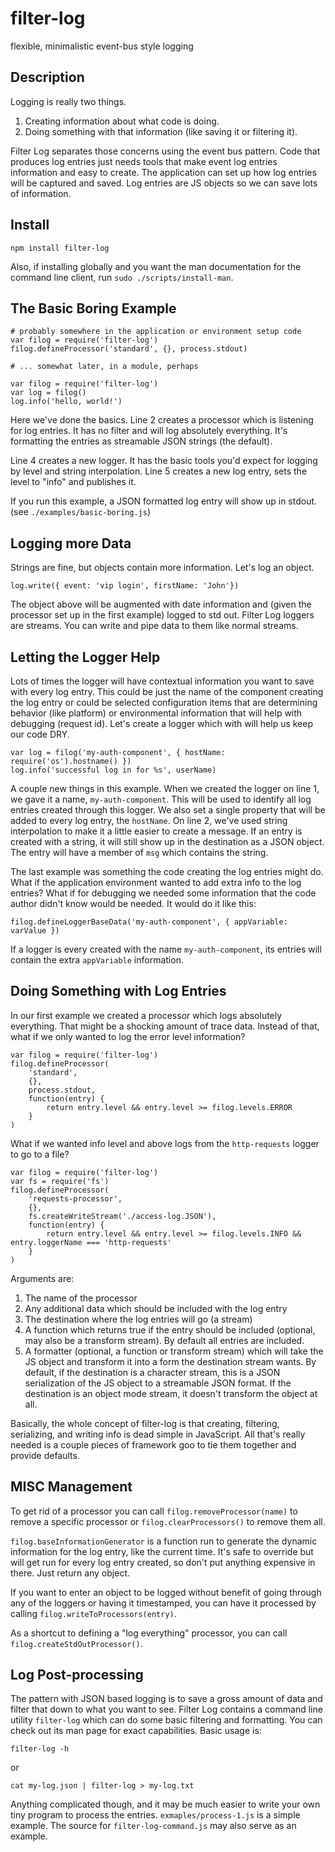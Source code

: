 # filter-log

flexible, minimalistic event-bus style logging

## Description

Logging is really two things.

1. Creating information about what code is doing.
2. Doing something with that information (like saving it or filtering it).

Filter Log separates those concerns using the event bus pattern. Code that produces log entries just needs tools that make event log entries information and easy to create. The application can set up how log entries will be captured and saved. Log entries are JS objects so we can save lots of information.

## Install 
```
npm install filter-log
```
Also, if installing globally and you want the man documentation for the command line client, run `sudo ./scripts/install-man`.

## The Basic Boring Example

```
# probably somewhere in the application or environment setup code
var filog = require('filter-log')
filog.defineProcessor('standard', {}, process.stdout)

# ... somewhat later, in a module, perhaps

var filog = require('filter-log')
var log = filog()
log.info('hello, world!')
```

Here we've done the basics. Line 2 creates a processor which is listening for log entries. It has no filter and will log absolutely everything. It's formatting the entries as streamable JSON strings (the default).

Line 4 creates a new logger. It has the basic tools you'd expect for logging by level and string interpolation. Line 5 creates a new log entry, sets the level to "info" and publishes it.

If you run this example, a JSON formatted log entry will show up in stdout. (see `./examples/basic-boring.js`)

## Logging more Data

Strings are fine, but objects contain more information. Let's log an object.

```
log.write({ event: 'vip login', firstName: 'John'})
```

The object above will be augmented with date information and (given the processor set up in the first example) logged to std out. Filter Log loggers are streams. You can write and pipe data to them like normal streams.

## Letting the Logger Help

Lots of times the logger will have contextual information you want to save with every log entry. This could be just the name of the component creating the log entry or could be selected configuration items that are determining behavior (like platform) or environmental information that will help with debugging (request id). Let's create a logger which with will help us keep our code DRY.


```
var log = filog('my-auth-component', { hostName: require('os').hostname() })
log.info('successful log in for %s', userName)
```

A couple new things in this example. When we created the logger on line 1, we gave it a name, `my-auth-component`. This will be used to identify all log entries created through this logger. We also set a single property that will be added to every log entry, the `hostName`. On line 2, we've used string interpolation to make it a little easier to create a message. If an entry is created with a string, it will still show up in the destination as a JSON object. The entry will have a member of `msg` which contains the string.

The last example was something the code creating the log entries might do. What if the application environment wanted to add extra info to the log entries? What if for debugging we needed some information that the code author didn't know would be needed. It would do it like this:

```
filog.defineLoggerBaseData('my-auth-component', { appVariable: varValue })
```

If a logger is every created with the name `my-auth-component`, its entries will contain the extra `appVariable` information.

## Doing Something with Log Entries

In our first example we created a processor which logs absolutely everything. That might be a shocking amount of trace data. Instead of that, what if we only wanted to log the error level information?

```
var filog = require('filter-log')
filog.defineProcessor(
	'standard', 
	{}, 
	process.stdout, 
	function(entry) {
		return entry.level && entry.level >= filog.levels.ERROR
	}
)
```

What if we wanted info level and above logs from the `http-requests` logger to go to a file?
```
var filog = require('filter-log')
var fs = require('fs')
filog.defineProcessor(
	'requests-processor', 
	{}, 
	fs.createWriteStream('./access-log.JSON'), 
	function(entry) {
		return entry.level && entry.level >= filog.levels.INFO && entry.loggerName === 'http-requests'
	}
)
```

Arguments are:
1. The name of the processor
2. Any additional data which should be included with the log entry
3. The destination where the log entries will go (a stream)
4. A function which returns true if the entry should be included (optional, may also be a transform stream). By default all entries are included.
5. A formatter (optional, a function or transform stream) which will take the JS object and transform it into a form the destination stream wants. By default, if the destination is a character stream, this is a JSON serialization of the JS object to a streamable JSON format. If the destination is an object mode stream, it doesn't transform the object at all.

Basically, the whole concept of filter-log is that creating, filtering, serializing, and writing info is dead simple in JavaScript. All that's really needed is a couple pieces of framework goo to tie them together and provide defaults.


## MISC Management

To get rid of a processor you can call `filog.removeProcessor(name)` to remove a specific processor or `filog.clearProcessors()` to remove them all. 

`filog.baseInformationGenerator` is a function run to generate the dynamic information for the log entry, like the current time. It's safe to override but will get run for every log entry created, so don't put anything expensive in there. Just return any object.

If you want to enter an object to be logged without benefit of going through any of the loggers or having it timestamped, you can have it processed by calling `filog.writeToProcessors(entry)`.

As a shortcut to defining a "log everything" processor, you can call `filog.createStdOutProcessor()`.


## Log Post-processing

The pattern with JSON based logging is to save a gross amount of data and filter that down to what you want to see. Filter Log contains a command line utility `filter-log` which can do some basic filtering and formatting. You can check out its man page for exact capabilities. Basic usage is:

```
filter-log -h
```
or

```
cat my-log.json | filter-log > my-log.txt
```

Anything complicated though, and it may be much easier to write your own tiny program to process the entries. `exmaples/process-1.js` is a simple example. The source for `filter-log-command.js` may also serve as an example.





